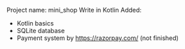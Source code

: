 Project name: mini_shop
Write in Kotlin
Added: 
  - Kotlin basics 
  - SQLite database
  - Payment system by https://razorpay.com/ (not finished)
